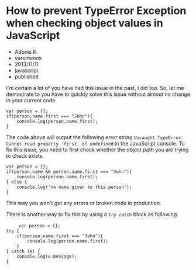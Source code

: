 # How to prevent TypeError Exception when checking object values in JavaScript
- Adonis K.
- varemenos
- 2013/11/11
- javascript
- published

I'm certain a lot of you have had this issue in the past, I did too. So, let me demostrate to you have to quickly solve this issue without almost no change in your current code.

<pre class="line-numbers">
<code class="language-javascript">var person = {};
if(person.name.first === "John"){
	console.log(person.name.first);
}</code>
</pre>

The code above will output the following error string `Uncaught TypeError: Cannot read property 'first' of undefined` in the JavaScript console. To fix this issue, you need to first check whether the object path you are trying to check exists.

<pre class="line-numbers">
<code class="language-javascript">var person = {};
if(person.name && person.name.first === "John"){
	console.log(person.name.first);
} else {
	console.log('no name given to this person');
}</code>
</pre>

This way you won't get any errors or broken code in production.

There is another way to fix  this by using a `try catch` block as following:
<pre class="line-numbers">
	<code class="language-javascript">var person = {};
try {
	if(person.name.first === "John"){
		console.log(person.name.first);
	}
} catch (e) {
	console.log(e.message);
}</code>
</pre>
